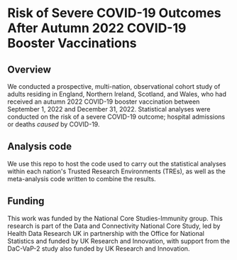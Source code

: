 # Risk of Severe COVID-19 Outcomes After Autumn 2022 COVID-19 Booster Vaccinations


## Overview

We conducted a prospective, multi-nation, observational cohort study of adults residing in England, Northern Ireland, Scotland, and Wales, who had received an autumn 2022 COVID-19 booster vaccination between September 1, 2022 and December 31, 2022. Statistical analyses were conducted on the risk of a severe COVID-19 outcome; hospital admissions or deaths *caused* by COVID-19.

## Analysis code

We use this repo to host the code used to carry out the statistical analyses within each nation's Trusted Research Environments (TREs), as well as the meta-analysis code written to combine the results.

## Funding

This work was funded by the National Core Studies-Immunity group. This research is part of the Data and Connectivity National Core Study, led by Health Data Research UK in partnership with the Office for National Statistics and funded by UK Research and Innovation, with support from the DaC-VaP-2 study also funded by UK Research and Innovation.